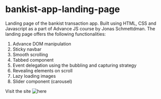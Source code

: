 # bankist-app-landing-page

Landing page of the bankist transaction app. Built using HTML, CSS and Javascript as a part of Advance JS course by Jonas Schmettdman. The landing page offers the following functionalities:

1. Advance DOM manipulation
2. Sticky navbar
3. Smooth scrolling
4. Tabbed component
5. Event delegation using the bubbling and capturing strategy
6. Revealing elements on scroll
7. Lazy loading images
8. Slider component (carousel)

Visit the site ![here](https://sushant-mittal.github.io/bankist-app-landing-page/)
